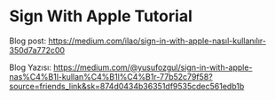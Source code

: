 # Sign With Apple Tutorial

Blog post: https://medium.com/ilao/sign-in-with-apple-nasıl-kullanılır-350d7a772c00

Blog Yazısı: https://medium.com/@yusufozgul/sign-in-with-apple-nas%C4%B1l-kullan%C4%B1l%C4%B1r-77b52c79f58?source=friends_link&sk=874d0434b36351df9535cdec561edb1b
